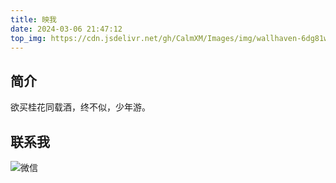 ```yaml
---
title: 映我
date: 2024-03-06 21:47:12
top_img: https://cdn.jsdelivr.net/gh/CalmXM/Images/img/wallhaven-6dg81w.png
---
```


## 简介

欲买桂花同载酒，终不似，少年游。

## 联系我

![微信](https://cdn.jsdelivr.net/gh/CalmXM/Images/img/c3f84203ac7c57c4239965838b3ca89.jpg)
